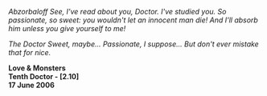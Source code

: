 _Abzorbaloff_ _See, I've read about you, Doctor. I've studied you. So passionate, so sweet: you wouldn't let an innocent man die! And I'll absorb him unless you give yourself to me!_
 
_The Doctor_ _Sweet, maybe... Passionate, I suppose... But don't ever mistake that for nice._

**Love & Monsters  
Tenth Doctor - [2.10]  
17 June 2006**
